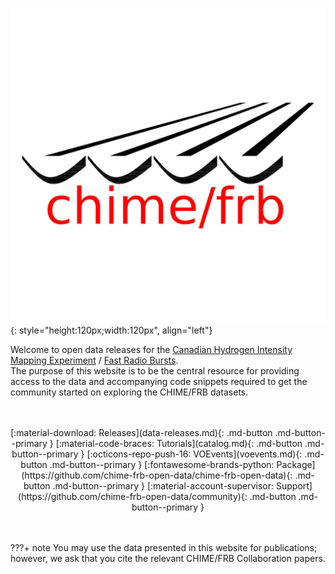 ![](static/chime-frb-logo.png){: style="height:120px;width:120px", align="left"}


Welcome to open data releases for the [Canadian Hydrogen Intensity Mapping Experiment](https://chime-experiment.ca/en) / [Fast Radio Bursts](https://chime-experiment.ca/en#a5).
<br>
The purpose of this website is to be the central resource for providing access to the data and accompanying code snippets required to get the community started on exploring the CHIME/FRB datasets.
<br>
<br>
<br>
<center>
[:material-download: Releases](data-releases.md){: .md-button .md-button--primary } 
[:material-code-braces: Tutorials](catalog.md){: .md-button .md-button--primary }
[:octicons-repo-push-16: VOEvents](voevents.md){: .md-button .md-button--primary }
[:fontawesome-brands-python: Package](https://github.com/chime-frb-open-data/chime-frb-open-data){: .md-button .md-button--primary }
[:material-account-supervisor: Support](https://github.com/chime-frb-open-data/community){: .md-button .md-button--primary }

</center>

<br>
<br>

???+ note
     You may use the data presented in this website for publications; however, we ask that you cite the relevant CHIME/FRB Collaboration papers. 
